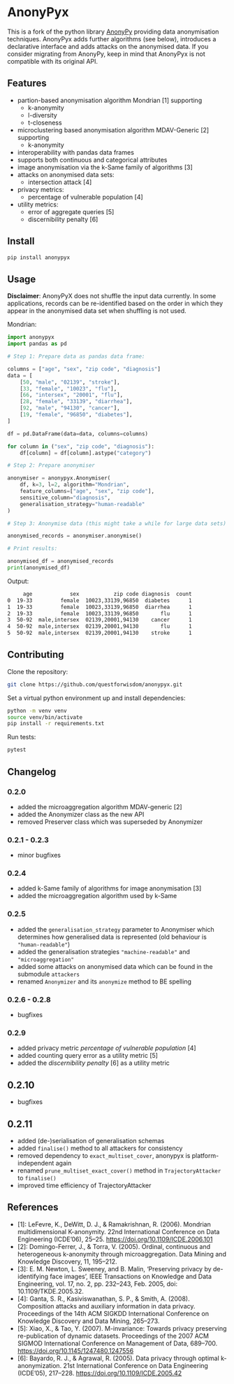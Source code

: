 # AnonyPyx

This is a fork of the python library [AnonyPy](https://pypi.org/project/anonypy/) providing data anonymisation techniques. 
AnonyPyx adds further algorithms (see below), introduces a declarative interface and adds attacks on the anonymised data.
If you consider migrating from AnonyPy, keep in mind that AnonyPyx is not compatible with its original API.

## Features

- partion-based anonymisation algorithm Mondrian [1] supporting
    - k-anonymity
    - l-diversity 
    - t-closeness
- microclustering based anonymisation algorithm MDAV-Generic [2] supporting
    - k-anonymity
- interoperability with pandas data frames
- supports both continuous and categorical attributes 
- image anonymisation via the k-Same family of algorithms [3]
- attacks on anonymised data sets:
    - intersection attack [4]
- privacy metrics:
    - percentage of vulnerable population [4]
- utility metrics:
    - error of aggregate queries [5]
    - discernibility penalty [6]

## Install

```bash
pip install anonypyx
```

## Usage

**Disclaimer**: AnonyPyX does not shuffle the input data currently. In some applications, records can be re-identified based on the order in which they appear in the anonymised data set when shuffling is not used. 

Mondrian:

```python
import anonypyx
import pandas as pd

# Step 1: Prepare data as pandas data frame:

columns = ["age", "sex", "zip code", "diagnosis"]
data = [
    [50, "male", "02139", "stroke"],
    [33, "female", "10023", "flu"],
    [66, "intersex", "20001", "flu"],
    [28, "female", "33139", "diarrhea"],
    [92, "male", "94130", "cancer"],
    [19, "female", "96850", "diabetes"],
]

df = pd.DataFrame(data=data, columns=columns)

for column in ("sex", "zip code", "diagnosis"):
    df[column] = df[column].astype("category")

# Step 2: Prepare anonymiser

anonymiser = anonypyx.Anonymiser(
    df, k=3, l=2, algorithm="Mondrian", 
    feature_columns=["age", "sex", "zip code"], 
    sensitive_column="diagnosis",
    generalisation_strategy="human-readable"
)

# Step 3: Anonymise data (this might take a while for large data sets)

anonymised_records = anonymiser.anonymise()

# Print results:

anonymised_df = anonymised_records
print(anonymised_df)
```

Output: 

```bash
     age            sex           zip code diagnosis  count
0  19-33         female  10023,33139,96850  diabetes      1
1  19-33         female  10023,33139,96850  diarrhea      1
2  19-33         female  10023,33139,96850       flu      1
3  50-92  male,intersex  02139,20001,94130    cancer      1
4  50-92  male,intersex  02139,20001,94130       flu      1
5  50-92  male,intersex  02139,20001,94130    stroke      1
```

## Contributing

Clone the repository:

```bash
git clone https://github.com/questforwisdom/anonypyx.git
```

Set a virtual python environment up and install dependencies:

```bash
python -m venv venv
source venv/bin/activate
pip install -r requirements.txt
```

Run tests:

```bash
pytest
```

## Changelog

### 0.2.0

- added the microaggregation algorithm MDAV-generic [2]
- added the Anonymizer class as the new API 
- removed Preserver class which was superseded by Anonymizer

### 0.2.1 - 0.2.3

- minor bugfixes

### 0.2.4

- added k-Same family of algorithms for image anonymisation [3]
- added the microaggregation algorithm used by k-Same

### 0.2.5

- added the `generalisation_strategy` parameter to Anonymiser which determines how generalised data is represented (old behaviour is `"human-readable"`)
- added the generalisation strategies `"machine-readable"` and `"microaggregation"`
- added some attacks on anonymised data which can be found in the submodule `attackers`
- renamed `Anonymizer` and its `anonymize` method to BE spelling

### 0.2.6 - 0.2.8

- bugfixes

### 0.2.9

- added privacy metric *percentage of vulnerable population* [4]
- added counting query error as a utility metric [5]
- added the *discernibility penalty* [6] as a utility metric

## 0.2.10

- bugfixes

## 0.2.11

- added (de-)serialisation of generalisation schemas
- added `finalise()` method to all attackers for consistency
- removed dependency to `exact_multiset_cover`, anonypyx is platform-independent again
- renamed `prune_multiset_exact_cover()` method in `TrajectoryAttacker` to `finalise()`
- improved time efficiency of TrajectoryAttacker

## References

- [1]: LeFevre, K., DeWitt, D. J., & Ramakrishnan, R. (2006). Mondrian multidimensional K-anonymity. 22nd International Conference on Data Engineering (ICDE’06), 25–25. https://doi.org/10.1109/ICDE.2006.101
- [2]: Domingo-Ferrer, J., & Torra, V. (2005). Ordinal, continuous and heterogeneous k-anonymity through microaggregation. Data Mining and Knowledge Discovery, 11, 195–212.
- [3]: E. M. Newton, L. Sweeney, and B. Malin, ‘Preserving privacy by de-identifying face images’, IEEE Transactions on Knowledge and Data Engineering, vol. 17, no. 2, pp. 232–243, Feb. 2005, doi: 10.1109/TKDE.2005.32.
- [4]: Ganta, S. R., Kasiviswanathan, S. P., & Smith, A. (2008). Composition attacks and auxiliary information in data privacy. Proceedings of the 14th ACM SIGKDD International Conference on Knowledge Discovery and Data Mining, 265–273.
- [5]: Xiao, X., & Tao, Y. (2007). M-invariance: Towards privacy preserving re-publication of dynamic datasets. Proceedings of the 2007 ACM SIGMOD International Conference on Management of Data, 689–700. https://doi.org/10.1145/1247480.1247556
- [6]: Bayardo, R. J., & Agrawal, R. (2005). Data privacy through optimal k-anonymization. 21st International Conference on Data Engineering (ICDE’05), 217–228. https://doi.org/10.1109/ICDE.2005.42



